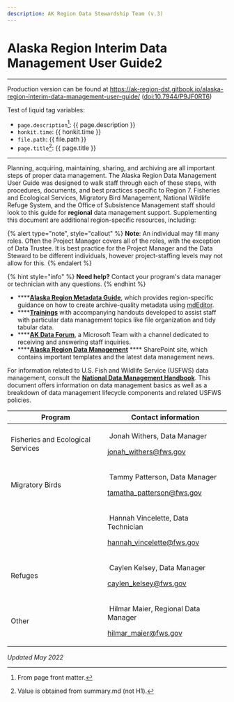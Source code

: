 ```yaml
---
description: AK Region Data Stewardship Team (v.3)
---
```


# Alaska Region Interim Data Management User Guide2

---
Production version can be found at https://ak-region-dst.gitbook.io/alaska-region-interim-data-management-user-guide/ ([doi:10.7944/P9JF0RT6](https://doi.org/10.7944/P9JF0RT6))

Test of liquid tag variables:
  - `page.description`[^1]: {{ page.description }}
  - `honkit.time`: {{ honkit.time }}
  - `file.path`: {{ file.path }}
  - `page.title`[^2]: {{ page.title }}

[^1]: From page front matter.
[^2]: Value is obtained from summary.md (not H1).
---


Planning, acquiring, maintaining, sharing, and archiving are all important steps of proper data management. The Alaska Region Data Management User Guide was designed to walk staff through each of these steps, with procedures, documents, and best practices specific to Region 7. Fisheries and Ecological Services, Migratory Bird Management, National Wildlife Refuge System, and the Office of Subsistence Management staff should look to this guide for **regional** data management support. Supplementing this document are additional region-specific resources, including:

{% alert type="note", style="callout" %}
&#x20;**Note**: An individual may fill many roles. Often the Project Manager covers all of the roles, with the exception of Data Trustee. It is best practice for the Project Manager and the Data Steward to be different individuals, however project-staffing levels may not allow for this.
{% endalert %}


{% hint style="info" %}
**Need help?** Contact your program's data manager or technician with any questions.
{% endhint %}


* ****[**Alaska Region Metadata Guide**](https://doi.org/10.7944/P9S972WM), which provides region-specific guidance on how to create archive-quality metadata using [mdEditor](https://www.mdeditor.org/).
* ****[**Trainings**](https://doimspp.sharepoint.com/sites/fws-ak-data-forum/SitePages/Alaska-Data-Management-Training.aspx) with accompanying handouts developed to assist staff with particular data management topics like file organization and tidy tabular data.
* ****[**AK Data Forum**](https://teams.microsoft.com/l/team/19%3aDOALAy1dGUC9Hf2LrdHW8tyL438XvRuD4h3SeMCOnzQ1%40thread.tacv2/conversations?groupId=30e71f75-c08f-484a-b64a-f08f4e3af34f\&tenantId=0693b5ba-4b18-4d7b-9341-f32f400a5494), a Microsoft Team with a channel dedicated to receiving and answering staff inquiries.
* ****[**Alaska Region Data Management**](https://doimspp.sharepoint.com/sites/fws-FF07S00000-data) **** SharePoint site, which contains important templates and the latest data management news.


For information related to U.S. Fish and Wildlife Service (USFWS) data management, consult the [**National Data Management Handbook**](https://doimspp.sharepoint.com/:b/r/sites/fws-data/Shared%20Documents/DataManagementHandbook.pdf?csf=1\&web=1\&e=wGT4M3). This document offers information on data management basics as well as a breakdown of data management lifecycle components and related USFWS policies.

| Program                           | Contact information                                                                                                                                                                                 |
| --------------------------------- | --------------------------------------------------------------------------------------------------------------------------------------------------------------------------------------------------- |
| Fisheries and Ecological Services | <p><img src="broken-reference" alt="" data-size="line"> Jonah Withers, Data Manager</p><p>jonah_withers@fws.gov</p>                                                                                 |
| Migratory Birds                   | <p><img src="broken-reference" alt="" data-size="line"> Tammy Patterson, Data Manager</p><p><a href="https://app.gitbook.com/u/tfpKEfytBhZAM8ga2Ihi8kQPcqC3">tamatha_patterson@fws.gov</a></p>      |
|                                   | <p><img src="broken-reference" alt="" data-size="line"> Hannah Vincelette, Data Technician</p><p><a href="https://app.gitbook.com/u/X30hpltQUnMC3gQgzixKVdu6YaZ2">hannah_vincelette@fws.gov</a></p> |
| Refuges                           | <p><img src="broken-reference" alt="" data-size="line"> Caylen Kelsey, Data Manager</p><p><a href="https://app.gitbook.com/u/O15eW17GQiOtRJu7axv3cUiNkYw1">caylen_kelsey@fws.gov</a></p>            |
| Other                             | <p><img src="broken-reference" alt="" data-size="line"> Hilmar Maier, Regional Data Manager</p><p><a href="https://app.gitbook.com/u/580681dfe8591f10000a2a40">hilmar_maier@fws.gov</a></p>         |

_Updated May 2022_
